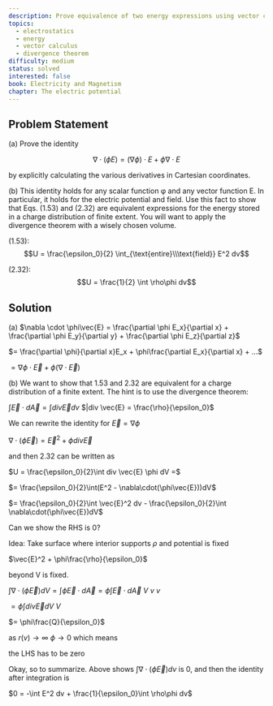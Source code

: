 ```yaml
---
description: Prove equivalence of two energy expressions using vector calculus
topics:
  - electrostatics
  - energy
  - vector calculus
  - divergence theorem
difficulty: medium
status: solved
interested: false
book: Electricity and Magnetism
chapter: The electric potential
---
```


## Problem Statement
(a) Prove the identity

$$\nabla \cdot (\phi E) = (∇\phi) \cdot E + \phi \nabla \cdot E$$

by explicitly calculating the various derivatives in Cartesian coordinates.

(b) This identity holds for any scalar function φ and any vector function E. In particular, it holds for the electric potential and field. Use this fact to show that Eqs. (1.53) and (2.32) are equivalent expressions for the energy stored in a charge distribution of finite extent. You will want to apply the divergence theorem with a wisely chosen volume.

 (1.53):
$$U = \frac{\epsilon_0}{2} \int_{\text{entire}\\\text{field}} E^2 dv$$

(2.32):
$$U = \frac{1}{2} \int \rho\phi dv$$
## Solution

(a) $\nabla \cdot \phi\vec{E} = \frac{\partial \phi E_x}{\partial x} + \frac{\partial \phi E_y}{\partial y} + \frac{\partial \phi E_z}{\partial z}$

$= \frac{\partial \phi}{\partial x}E_x + \phi\frac{\partial E_x}{\partial x} + ...$

$= \nabla\phi \cdot \vec{E} + \phi(\nabla \cdot \vec{E})$

(b) We want to show that 1.53 and 2.32 are equivalent for a charge distribution of a finite extent. The hint is to use the divergence theorem:

$\int\vec{E}\cdot d\vec{A} = \int div \vec{E} dv$     $|div \vec{E} = \frac{\rho}{\epsilon_0}$

We can rewrite the identity for $\vec{E} = \nabla\phi$

$\nabla\cdot(\phi\vec{E}) = \vec{E}^2 + \phi div \vec{E}$

and then 2.32 can be written as

$U = \frac{\epsilon_0}{2}\int div \vec{E} \phi dV =$

$= \frac{\epsilon_0}{2}\int(E^2 - \nabla\cdot(\phi\vec{E}))dV$

$= \frac{\epsilon_0}{2}\int \vec{E}^2 dv - \frac{\epsilon_0}{2}\int \nabla\cdot(\phi\vec{E})dV$

Can we show the RHS is 0?

Idea: Take surface where interior supports $\rho$ and potential is fixed

$\vec{E}^2 + \phi\frac{\rho}{\epsilon_0}$

beyond V is fixed.

$\int\nabla\cdot(\phi\vec{E})dV = \int \phi \vec{E}\cdot d\vec{A} = \phi\int \vec{E}\cdot d\vec{A}$
$V$ $v$ $v$

$= \phi\int div \vec{E} dV$
$V$

$= \phi\frac{Q}{\epsilon_0}$

as $r(v)\rightarrow \infty$ $\phi \rightarrow 0$ which means

the LHS has to be zero

Okay, so to summarize. Above shows $\int\nabla\cdot(\phi\vec{E})dv$ is 0, and then the identity after integration is

$0 = -\int E^2 dv + \frac{1}{\epsilon_0}\int \rho\phi dv$